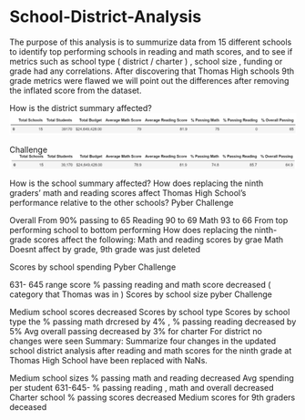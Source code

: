 # School-District-Analysis
 
The purpose of this analysis is to summurize data from 15 different schools to identify top performing schools in reading and math scores, and to see if metrics such as school type ( district / charter ) , school size , funding or grade had any correlations.
After discovering that Thomas High schools 9th grade metrics were flawed we will point out the differences after removing the inflated score from the dataset.


How is the district summary affected?
![alt text](https://github.com/MellyCodes808/School-District-Analysis/blob/main/resources/pyber%20summary%20df.png)



Challenge 
![alt text](https://github.com/MellyCodes808/School-District-Analysis/blob/main/resources/challenge%20summary%20df.png)

How is the school summary affected?
How does replacing the ninth graders’ math and reading scores affect Thomas High School’s performance relative to the other schools?
Pyber 
Challenge 

Overall From 90% passing to 65
Reading 90 to 69
Math 93 to 66
From top performing school to bottom performing 
How does replacing the ninth-grade scores affect the following:
Math and reading scores by grae
Math 
Doesnt affect by grade, 9th grade was just deleted 

Scores by school spending
Pyber 
Challenge 

631- 645 range score % passing reading and math score decreased ( category that Thomas was in )
Scores by school size
pyber
Challenge 

Medium school scores decreased
Scores by school type
Scores by school type the % passing math drcresed by 4% , % passing reading decreased by 5%
Avg overall passing decreased by 3% for charter 
For district no changes were seen
Summary: Summarize four changes in the updated school district analysis after reading and math scores for the ninth grade at Thomas High School have been replaced with NaNs.

Medium school sizes % passing math and reading decreased 
Avg spending per student 631-645- % passing reading , math and overall decreased 
Charter school % passing scores decreased 
Medium scores for 9th graders deceased 
